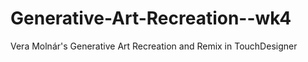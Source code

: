 # Generative-Art-Recreation--wk4
 Vera Molnár's Generative Art Recreation and Remix in TouchDesigner
